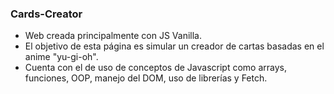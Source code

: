 ### Cards-Creator
- Web creada principalmente con JS Vanilla.
- El objetivo de esta página es simular un creador de cartas basadas en el anime "yu-gi-oh".
- Cuenta con el de uso de conceptos de Javascript como arrays, funciones, OOP, manejo del DOM, uso de librerías y Fetch.
